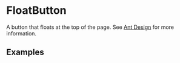 # FloatButton

A button that floats at the top of the page. See [Ant Design](https://ant.design/components/float-button/) for more information.

## Examples

<demo name="basic"></demo>
